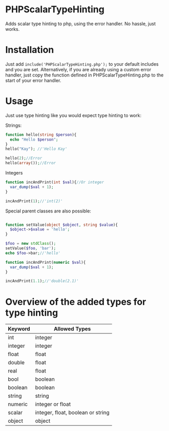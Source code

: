 PHPScalarTypeHinting
====================

Adds scalar type hinting to php, using the error handler. No hassle, just works.

Installation
====================

Just add ```include('PHPScalarTypeHinting.php');``` to your default includes and you are set. Alternatively, if you are already using a custom error handler, just copy the function defined in PHPScalarTypeHinting.php to the start of 
your error handler.

Usage
=====================

Just use type hinting like you would expect type hinting to work:

Strings:
```php
function hello(string $person){
  echo "Hello $person";
}
hello("Kay"); //'Hello Kay'

hello(2);//Error
hello(array());//Error
```
Integers
```php
function incAndPrint(int $val){//Or integer
  var_dump($val + 1);
}

incAndPrint(1);//'int(2)'
```
Special parent classes are also possible:
```php

function setValue(object $object, string $value){
  $object->$value = 'hello';
}

$foo = new stdClass();
setValue($foo, 'bar');
echo $foo->bar;//'hello'
```

```php
function incAndPrint(numeric $val){
  var_dump($val + 1);
}

incAndPrint(1.1);//'double(2.1)'
```

Overview of the added types for type hinting
=====================

|Keyword | Allowed Types                     |
|--------|-----------------------------------|
|int     | integer                           |
|integer | integer                           |
|float   | float                             |
|double  | float                             |
|real    | float                             |
|bool    | boolean                           |
|boolean | boolean                           |
|string  | string                            |
|numeric | integer or float                  |
|scalar  | integer, float, boolean or string |
|object  | object                            |
